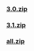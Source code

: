 ### [3.0.zip](https://raw.githubusercontent.com/VaLueS6655/Genshin_Impact_Teleport/Raw/OptimizationCollectionPackage%2F%5BChinese%5DManualCollectPoint%282022-10-13%29%2F%E3%80%90%E7%A5%9E%E7%9E%B3%E3%80%91Featuread%2F%E3%80%90%E8%8D%89%E7%A5%9E%E7%9E%B3%E3%80%91Dendroculus%2F3.0.zip)

### [3.1.zip](https://raw.githubusercontent.com/VaLueS6655/Genshin_Impact_Teleport/Raw/OptimizationCollectionPackage%2F%5BChinese%5DManualCollectPoint%282022-10-13%29%2F%E3%80%90%E7%A5%9E%E7%9E%B3%E3%80%91Featuread%2F%E3%80%90%E8%8D%89%E7%A5%9E%E7%9E%B3%E3%80%91Dendroculus%2F3.1.zip)

### [all.zip](https://raw.githubusercontent.com/VaLueS6655/Genshin_Impact_Teleport/Raw/OptimizationCollectionPackage%2F%5BChinese%5DManualCollectPoint%282022-10-13%29%2F%E3%80%90%E7%A5%9E%E7%9E%B3%E3%80%91Featuread%2F%E3%80%90%E8%8D%89%E7%A5%9E%E7%9E%B3%E3%80%91Dendroculus%2Fall.zip)

